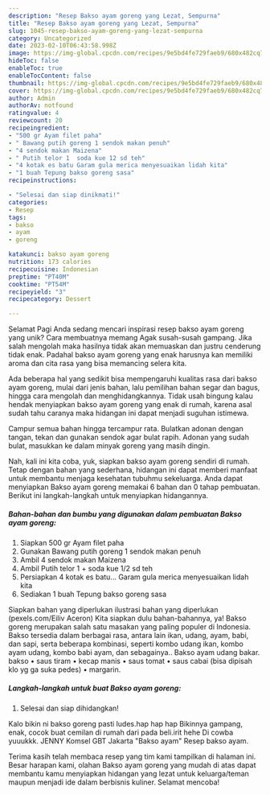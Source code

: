 ```yaml
---
description: "Resep Bakso ayam goreng yang Lezat, Sempurna"
title: "Resep Bakso ayam goreng yang Lezat, Sempurna"
slug: 1045-resep-bakso-ayam-goreng-yang-lezat-sempurna
category: Uncategorized
date: 2023-02-10T06:43:58.998Z
image: https://img-global.cpcdn.com/recipes/9e5bd4fe729faeb9/680x482cq70/bakso-ayam-goreng-foto-resep-utama.jpg
hideToc: false
enableToc: true
enableTocContent: false
thumbnail: https://img-global.cpcdn.com/recipes/9e5bd4fe729faeb9/680x482cq70/bakso-ayam-goreng-foto-resep-utama.jpg
cover: https://img-global.cpcdn.com/recipes/9e5bd4fe729faeb9/680x482cq70/bakso-ayam-goreng-foto-resep-utama.jpg
author: Admin
authorAv: notfound
ratingvalue: 4
reviewcount: 20
recipeingredient:
- "500 gr Ayam filet paha"
- " Bawang putih goreng 1 sendok makan penuh"
- "4 sendok makan Maizena"
- " Putih telor 1  soda kue 12 sd teh"
- "4 kotak es batu Garam gula merica menyesuaikan lidah kita"
- "1 buah Tepung bakso goreng sasa"
recipeinstructions:

- "Selesai dan siap dinikmati!"
categories:
- Resep
tags:
- bakso
- ayam
- goreng

katakunci: bakso ayam goreng 
nutrition: 173 calories
recipecuisine: Indonesian
preptime: "PT40M"
cooktime: "PT54M"
recipeyield: "3"
recipecategory: Dessert

---
```



Selamat Pagi Anda sedang mencari inspirasi resep bakso ayam goreng yang unik? Cara membuatnya memang Agak susah-susah gampang. Jika salah mengolah maka hasilnya tidak akan memuaskan dan justru cenderung tidak enak. Padahal bakso ayam goreng yang enak harusnya kan memiliki aroma dan cita rasa yang bisa memancing selera kita.


Ada beberapa hal yang sedikit bisa mempengaruhi kualitas rasa dari bakso ayam goreng, mulai dari jenis bahan, lalu pemilihan bahan segar dan bagus, hingga cara mengolah dan menghidangkannya. Tidak usah bingung kalau hendak menyiapkan bakso ayam goreng yang enak di rumah, karena asal sudah tahu caranya maka hidangan ini dapat menjadi suguhan istimewa.

Campur semua bahan hingga tercampur rata. Bulatkan adonan dengan tangan, tekan dan gunakan sendok agar bulat rapih. Adonan yang sudah bulat, masukkan ke dalam minyak goreng yang masih dingin.


Nah, kali ini kita coba, yuk, siapkan bakso ayam goreng sendiri di rumah. Tetap dengan bahan yang sederhana, hidangan ini dapat memberi manfaat untuk membantu menjaga kesehatan tubuhmu sekeluarga. Anda dapat menyiapkan Bakso ayam goreng memakai 6 bahan dan 0 tahap pembuatan. Berikut ini langkah-langkah untuk menyiapkan hidangannya.

<!--inarticleads1-->

##### Bahan-bahan dan bumbu yang digunakan dalam pembuatan Bakso ayam goreng:

1. Siapkan 500 gr Ayam filet paha
1. Gunakan  Bawang putih goreng 1 sendok makan penuh
1. Ambil 4 sendok makan Maizena
1. Ambil  Putih telor 1 + soda kue 1/2 sd teh
1. Persiapkan 4 kotak es batu... Garam gula merica menyesuaikan lidah kita
1. Sediakan 1 buah Tepung bakso goreng sasa


Siapkan bahan yang diperlukan ilustrasi bahan yang diperlukan (pexels.com/Eiliv Aceron) Kita siapkan dulu bahan-bahannya, ya! Bakso goreng merupakan salah satu masakan yang paling populer di Indonesia. Bakso tersedia dalam berbagai rasa, antara lain ikan, udang, ayam, babi, dan sapi, serta beberapa kombinasi, seperti kombo udang ikan, kombo ayam udang, kombo babi ayam, dan sebagainya.. Bakso ayam udang bakar. bakso • saus tiram • kecap manis • saus tomat • saus cabai (bisa dipisah klo yg ga suka pedes) • margarin. 

<!--inarticleads2-->

##### Langkah-langkah untuk buat Bakso ayam goreng:


1. Selesai dan siap dihidangkan!

Kalo bikin ni bakso goreng pasti ludes.hap hap hap Bikinnya gampang, enak, cocok buat cemilan di rumah dari pada beli.irit hehe Di cowba yuuukkk. JENNY Komsel GBT Jakarta &#34;Bakso ayam&#34; Resep bakso ayam. 

Terima kasih telah membaca resep yang tim kami tampilkan di halaman ini. Besar harapan kami, olahan Bakso ayam goreng yang mudah di atas dapat membantu kamu menyiapkan hidangan yang lezat untuk keluarga/teman maupun menjadi ide dalam berbisnis kuliner. Selamat mencoba!
